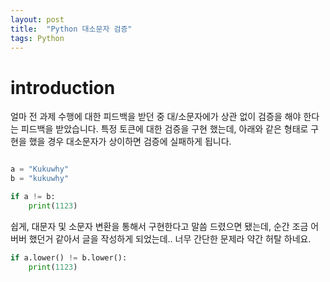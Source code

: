 ```yaml
---
layout: post
title:  "Python 대소문자 검증"
tags: Python
---
```


# introduction
얼마 전 과제 수행에 대한 피드백을 받던 중 대/소문자에가 상관 없이 검증을 해야 한다는 피드백을 받았습니다.
특정 토큰에 대한 검증을 구현 했는데, 아래와 같은 형태로 구현을 했을 경우 대소문자가 상이하면 검증에 실패하게 됩니다.

```python

a = "Kukuwhy"
b = "kukuwhy"

if a != b:
    print(1123)
```

쉽게, 대문자 및 소문자 변환을 통해서 구현한다고 말씀 드렸으면 됐는데, 순간 조금 어버버 했던거 같아서 글을 작성하게 되었는데..
너무 간단한 문제라 약간 허탈 하네요.

```python
if a.lower() != b.lower():
    print(1123)

```


